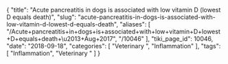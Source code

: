 {
    "title": "Acute pancreatitis in dogs is associated with low vitamin D (lowest D equals death)",
    "slug": "acute-pancreatitis-in-dogs-is-associated-with-low-vitamin-d-lowest-d-equals-death",
    "aliases": [
        "/Acute+pancreatitis+in+dogs+is+associated+with+low+vitamin+D+lowest+D+equals+death+\u2013+Aug+2017",
        "/10046"
    ],
    "tiki_page_id": 10046,
    "date": "2018-09-18",
    "categories": [
        "Veterinary ",
        "Inflammation"
    ],
    "tags": [
        "Inflammation",
        "Veterinary "
    ]
}
